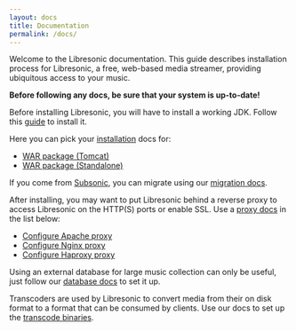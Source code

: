 ```yaml
---
layout: docs
title: Documentation
permalink: /docs/
---
```

Welcome to the Libresonic documentation. This guide describes installation process for Libresonic, a free, web-based media streamer, providing ubiquitous access to your music.

**Before following any docs, be sure that your system is up-to-date!**

Before installing Libresonic, you will have to install a working JDK. Follow this [guide](/docs/install/prerequisites/) to install it.

Here you can pick your [installation](/docs/install) docs for:
- [WAR package (Tomcat)](/docs/install/war)
- [WAR package (Standalone)](/docs/install/war-standalone)
<!-- Removed since the package aren't build yet

- [Deb package (Debian / Ubuntu)](/docs/install/deb)
- [Rpm package (Red Hat / Fedora)](/docs/install/rpm)
- [Exe package (Windows)](/docs/install/exe)
- [Pkg package (macOS)](/docs/install/pkg)
- [Build from source](/docs/install/source)

-->

If you come from [Subsonic](http://www.subsonic.org/pages/index.jsp), you can migrate using our [migration docs](/docs/migrate).

After installing, you may want to put Libresonic behind a reverse proxy to access Libresonic on the HTTP(S) ports or enable SSL. Use a [proxy docs](/docs/proxy) in the list below:
- [Configure Apache proxy](/docs/proxy/apache)
- [Configure Nginx proxy](/docs/proxy/nginx)
- [Configure Haproxy proxy](/docs/proxy/haproxy)

Using an external database for large music collection can only be useful, just follow our [database docs](/docs/database) to set it up.

Transcoders are used by Libresonic to convert media from their on disk format to a format that can be consumed by clients. Use our docs to set up the [transcode binaries](/docs/transcode).
